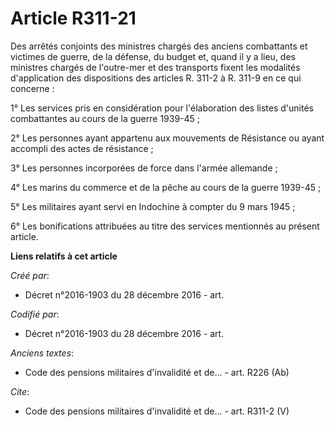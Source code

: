 # Article R311-21

Des arrêtés conjoints des ministres chargés des anciens combattants et victimes de guerre, de la défense, du budget et, quand
il y a lieu, des ministres chargés de l'outre-mer et des transports fixent les modalités d'application des dispositions des
articles R. 311-2 à R. 311-9 en ce qui concerne :

1° Les services pris en considération pour l'élaboration des listes d'unités combattantes au cours de la guerre 1939-45 ;

2° Les personnes ayant appartenu aux mouvements de Résistance ou ayant accompli des actes de résistance ;

3° Les personnes incorporées de force dans l'armée allemande ;

4° Les marins du commerce et de la pêche au cours de la guerre 1939-45 ;

5° Les militaires ayant servi en Indochine à compter du 9 mars 1945 ;

6° Les bonifications attribuées au titre des services mentionnés au présent article.

**Liens relatifs à cet article**

_Créé par_:

  - Décret n°2016-1903 du 28 décembre 2016 - art.

_Codifié par_:

  - Décret n°2016-1903 du 28 décembre 2016 - art.

_Anciens textes_:

  - Code des pensions militaires d'invalidité et de... - art. R226 (Ab)

_Cite_:

  - Code des pensions militaires d'invalidité et de... - art. R311-2 (V)
